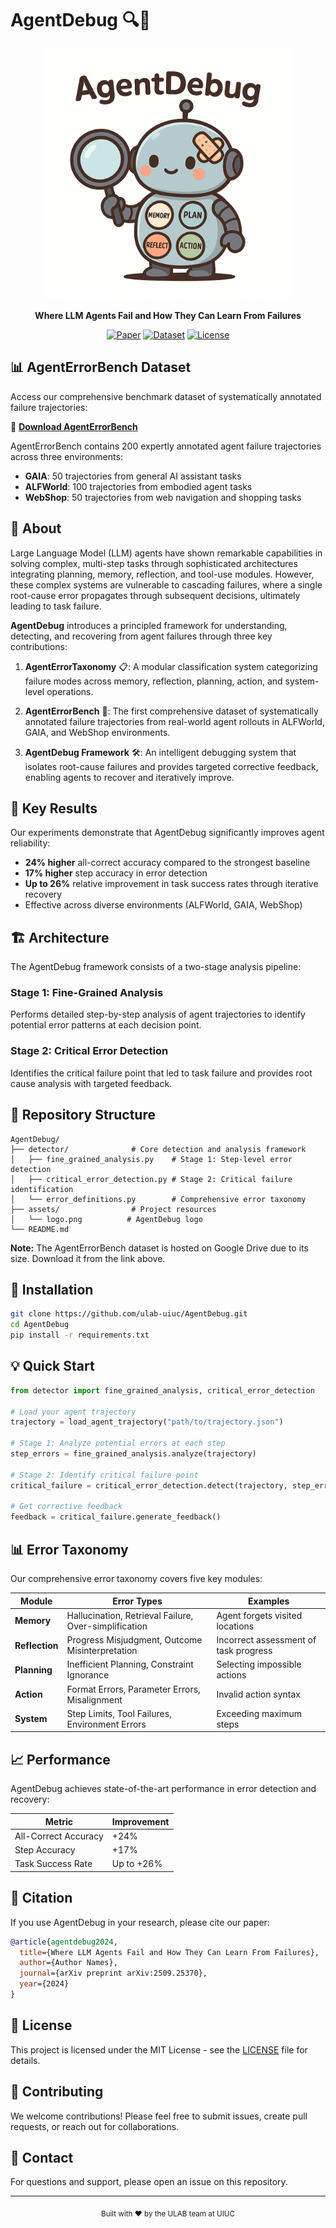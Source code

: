 # AgentDebug 🔍🤖

<div align="center">
  <img src="assets/logo.png" alt="AgentDebug Logo" width="400"/>

  **Where LLM Agents Fail and How They Can Learn From Failures**

  [![Paper](https://img.shields.io/badge/Paper-arXiv-b31b1b.svg)](https://arxiv.org/abs/2509.25370)
  [![Dataset](https://img.shields.io/badge/Dataset-AgentErrorBench-blue.svg)](https://drive.google.com/drive/folders/1bQe6dQA85pktT63YnKIKJDTVaH3O3Vpu?usp=drive_link)
  [![License](https://img.shields.io/badge/License-MIT-green.svg)](LICENSE)
</div>

## 📊 AgentErrorBench Dataset

Access our comprehensive benchmark dataset of systematically annotated failure trajectories:

🔗 **[Download AgentErrorBench](https://drive.google.com/drive/folders/1bQe6dQA85pktT63YnKIKJDTVaH3O3Vpu?usp=drive_link)**

AgentErrorBench contains 200 expertly annotated agent failure trajectories across three environments:
- **GAIA**: 50 trajectories from general AI assistant tasks
- **ALFWorld**: 100 trajectories from embodied agent tasks
- **WebShop**: 50 trajectories from web navigation and shopping tasks

## 📖 About

Large Language Model (LLM) agents have shown remarkable capabilities in solving complex, multi-step tasks through sophisticated architectures integrating planning, memory, reflection, and tool-use modules. However, these complex systems are vulnerable to cascading failures, where a single root-cause error propagates through subsequent decisions, ultimately leading to task failure.

**AgentDebug** introduces a principled framework for understanding, detecting, and recovering from agent failures through three key contributions:

1. **AgentErrorTaxonomy** 📋: A modular classification system categorizing failure modes across memory, reflection, planning, action, and system-level operations.

2. **AgentErrorBench** 🎯: The first comprehensive dataset of systematically annotated failure trajectories from real-world agent rollouts in ALFWorld, GAIA, and WebShop environments.

3. **AgentDebug Framework** 🛠️: An intelligent debugging system that isolates root-cause failures and provides targeted corrective feedback, enabling agents to recover and iteratively improve.

## 🚀 Key Results

Our experiments demonstrate that AgentDebug significantly improves agent reliability:

- **24% higher** all-correct accuracy compared to the strongest baseline
- **17% higher** step accuracy in error detection
- **Up to 26%** relative improvement in task success rates through iterative recovery
- Effective across diverse environments (ALFWorld, GAIA, WebShop)

## 🏗️ Architecture

The AgentDebug framework consists of a two-stage analysis pipeline:

### Stage 1: Fine-Grained Analysis
Performs detailed step-by-step analysis of agent trajectories to identify potential error patterns at each decision point.

### Stage 2: Critical Error Detection
Identifies the critical failure point that led to task failure and provides root cause analysis with targeted feedback.

## 📁 Repository Structure

```
AgentDebug/
├── detector/              # Core detection and analysis framework
│   ├── fine_grained_analysis.py    # Stage 1: Step-level error detection
│   ├── critical_error_detection.py # Stage 2: Critical failure identification
│   └── error_definitions.py        # Comprehensive error taxonomy
├── assets/                # Project resources
│   └── logo.png          # AgentDebug logo
└── README.md
```

**Note:** The AgentErrorBench dataset is hosted on Google Drive due to its size. Download it from the link above.

## 🔧 Installation

```bash
git clone https://github.com/ulab-uiuc/AgentDebug.git
cd AgentDebug
pip install -r requirements.txt
```

## 💡 Quick Start

```python
from detector import fine_grained_analysis, critical_error_detection

# Load your agent trajectory
trajectory = load_agent_trajectory("path/to/trajectory.json")

# Stage 1: Analyze potential errors at each step
step_errors = fine_grained_analysis.analyze(trajectory)

# Stage 2: Identify critical failure point
critical_failure = critical_error_detection.detect(trajectory, step_errors)

# Get corrective feedback
feedback = critical_failure.generate_feedback()
```

## 📊 Error Taxonomy

Our comprehensive error taxonomy covers five key modules:

| Module | Error Types | Examples |
|--------|------------|----------|
| **Memory** | Hallucination, Retrieval Failure, Over-simplification | Agent forgets visited locations |
| **Reflection** | Progress Misjudgment, Outcome Misinterpretation | Incorrect assessment of task progress |
| **Planning** | Inefficient Planning, Constraint Ignorance | Selecting impossible actions |
| **Action** | Format Errors, Parameter Errors, Misalignment | Invalid action syntax |
| **System** | Step Limits, Tool Failures, Environment Errors | Exceeding maximum steps |

## 📈 Performance

AgentDebug achieves state-of-the-art performance in error detection and recovery:

| Metric | Improvement |
|--------|------------|
| All-Correct Accuracy | +24% |
| Step Accuracy | +17% |
| Task Success Rate | Up to +26% |

## 📝 Citation

If you use AgentDebug in your research, please cite our paper:

```bibtex
@article{agentdebug2024,
  title={Where LLM Agents Fail and How They Can Learn From Failures},
  author={Author Names},
  journal={arXiv preprint arXiv:2509.25370},
  year={2024}
}
```

## 📄 License

This project is licensed under the MIT License - see the [LICENSE](LICENSE) file for details.

## 🤝 Contributing

We welcome contributions! Please feel free to submit issues, create pull requests, or reach out for collaborations.

## 📧 Contact

For questions and support, please open an issue on this repository.

---

<div align="center">
  <sub>Built with ❤️ by the ULAB team at UIUC</sub>
</div>